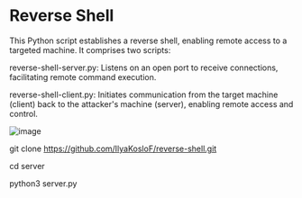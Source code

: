 # Reverse Shell

This Python script establishes a reverse shell, enabling remote access to a targeted machine. It comprises two scripts:

reverse-shell-server.py: Listens on an open port to receive connections, facilitating remote command execution.

reverse-shell-client.py: Initiates communication from the target machine (client) back to the attacker's machine (server), enabling remote access and control.

![image](https://github.com/IlyaKosloF/reverse-shell/assets/174350287/6a09b285-4176-4be1-9f2f-8d29f0238134)


git clone https://github.com/IlyaKosloF/reverse-shell.git

cd server

python3 server.py
